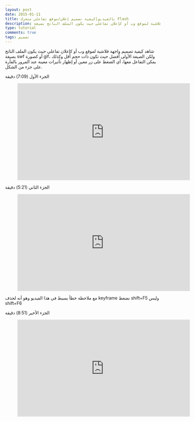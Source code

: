 ```yaml
---
layout: post
date: 2015-01-11
title: بالفيديو|كيفية تصميم إعلان/موقع تفاعلي متحرك Flash
description: شاهد كيفية تصميم واجهة فلاشية لموقع وب أو كإعلان تفاعلي حيث يكون الملف الناتج بصيغة swf أو كصورة gif، ولكن الصيغة الأولى أفضل حيث تكون ذات حجم أقل وكذلك يمكن التفاعل معها، أي الضغط على زر معين أو إظهار تأثيرات معينة عند المرور بالفأرة على جزء من الشكل.
type: tutorial
comments: true
tags: تصميم
---
```







 شاهد كيفية تصميم واجهة فلاشية لموقع وب أو كإعلان تفاعلي حيث يكون الملف الناتج بصيغة swf أو كصورة gif، ولكن الصيغة الأولى أفضل حيث تكون ذات حجم أقل وكذلك يمكن التفاعل معها، أي الضغط على زر معين أو إظهار تأثيرات معينة عند المرور بالفأرة على جزء من الشكل.

الجزء الأول (7:09) دقيقة
<dl><dd>
<div class="separator" style="clear: both; text-align: center;">
<object class="BLOGGER-youtube-video" classid="clsid:D27CDB6E-AE6D-11cf-96B8-444553540000" codebase="http://download.macromedia.com/pub/shockwave/cabs/flash/swflash.cab#version=6,0,40,0" data-thumbnail-src="http://i1.ytimg.com/vi/uH7owZEVf_k/0.jpg" height="266" width="320"><param name="movie" value="http://www.youtube.com/v/uH7owZEVf_k?version=3&f=user_uploads&c=google-webdrive-0&app=youtube_gdata" /><param name="bgcolor" value="#FFFFFF" /><param name="allowFullScreen" value="true" /><iframe width="560" height="315" src="https://www.youtube.com/embed/uH7owZEVf_k" frameborder="0" allow="accelerometer; autoplay; encrypted-media; gyroscope; picture-in-picture" allowfullscreen></iframe></object></div></dd></dl>

الجزء الثاني (5:21) دقيقة
<dl><dd>
<div class="separator" style="clear: both; text-align: center;"><object class="BLOGGER-youtube-video" classid="clsid:D27CDB6E-AE6D-11cf-96B8-444553540000" codebase="http://download.macromedia.com/pub/shockwave/cabs/flash/swflash.cab#version=6,0,40,0" data-thumbnail-src="http://i1.ytimg.com/vi/TG_QZ-5n_48/0.jpg" height="266" width="320"><param name="movie" value="http://www.youtube.com/v/TG_QZ-5n_48?version=3&f=user_uploads&c=google-webdrive-0&app=youtube_gdata" /><param name="bgcolor" value="#FFFFFF" /><param name="allowFullScreen" value="true" /><iframe width="560" height="315" src="https://www.youtube.com/embed/TG_QZ-5n_48" frameborder="0" allow="accelerometer; autoplay; encrypted-media; gyroscope; picture-in-picture" allowfullscreen></iframe></object></div></dd></dl>

مع ملاحظة خطأ بسيط في هذا الفيديو وهو أنه لحذف keyframe نضغط shift+F5 وليس shift+F6

الجزء الأخير (8:51) دقيقة
<dl><dd>
<div class="separator" style="clear: both; text-align: center;"><object class="BLOGGER-youtube-video" classid="clsid:D27CDB6E-AE6D-11cf-96B8-444553540000" codebase="http://download.macromedia.com/pub/shockwave/cabs/flash/swflash.cab#version=6,0,40,0" data-thumbnail-src="http://i1.ytimg.com/vi/0YsvuigGpnQ/0.jpg" height="266" width="320"><param name="movie" value="http://www.youtube.com/v/0YsvuigGpnQ?version=3&f=user_uploads&c=google-webdrive-0&app=youtube_gdata" /><param name="bgcolor" value="#FFFFFF" /><param name="allowFullScreen" value="true" /><iframe width="560" height="315" src="https://www.youtube.com/embed/0YsvuigGpnQ" frameborder="0" allow="accelerometer; autoplay; encrypted-media; gyroscope; picture-in-picture" allowfullscreen></iframe></object></div><div style="text-align: center;"><span style="color: blue;"><br /></span></div></dd></dl>
